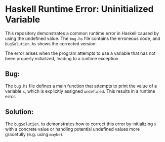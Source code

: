 # Haskell Runtime Error: Uninitialized Variable

This repository demonstrates a common runtime error in Haskell caused by using the undefined value.  The `bug.hs` file contains the erroneous code, and `bugSolution.hs` shows the corrected version.

The error arises when the program attempts to use a variable that has not been properly initialized, leading to a runtime exception.

## Bug:

The `bug.hs` file defines a main function that attempts to print the value of a variable `x`, which is explicitly assigned `undefined`. This results in a runtime error.

## Solution:

The `bugSolution.hs` demonstrates how to correct this error by initializing `x` with a concrete value or handling potential undefined values more gracefully (e.g. using `maybe`).